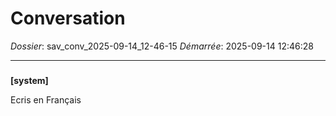 # Conversation
_Dossier_: sav_conv_2025-09-14_12-46-15
_Démarrée_: 2025-09-14 12:46:28

---

###   
**[system]**


Ecris en Français

